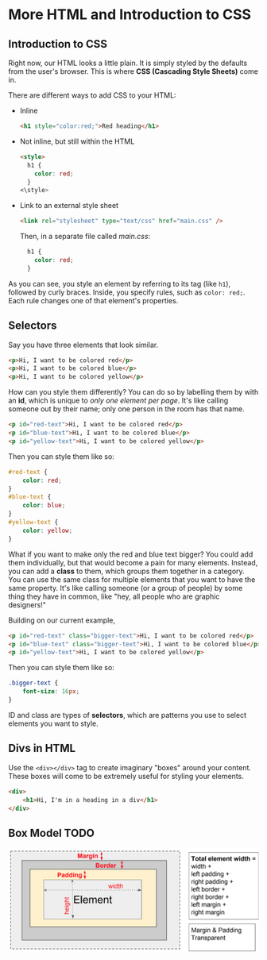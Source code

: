 # More HTML and Introduction to CSS

## Introduction to CSS
Right now, our HTML looks a little plain. It is simply styled by the defaults from the user's browser. This is where **CSS (Cascading Style Sheets)** come in.

There are different ways to add CSS to your HTML:
- Inline
   ```html
   <h1 style="color:red;">Red heading</h1>
   ```
- Not inline, but still within the HTML
   ```html
   <style>
     h1 {
       color: red;
     }
   <\style>
   ```
- Link to an external style sheet
   ```html
   <link rel="stylesheet" type="text/css" href="main.css" />
   ```
   
   Then, in a separate file called *main.css*:
   ```css
     h1 {
       color: red;
     }
   ```
   
As you can see, you style an element by referring to its tag (like `h1`), followed by curly braces. Inside, you specify rules, such as `color: red;`. Each rule changes one of that element's properties.

## Selectors
Say you have three elements that look similar.
```html
<p>Hi, I want to be colored red</p>
<p>Hi, I want to be colored blue</p>
<p>Hi, I want to be colored yellow</p>
```
How can you style them differently? You can do so by labelling them by with an **id**, which is unique to *only one element per page*. It's like calling someone out by their name; only one person in the room has that name.
```html
<p id="red-text">Hi, I want to be colored red</p>
<p id="blue-text">Hi, I want to be colored blue</p>
<p id="yellow-text">Hi, I want to be colored yellow</p>
```
Then you can style them like so:
```css
#red-text {
	color: red;
}
#blue-text {
	color: blue;
}
#yellow-text {
	color: yellow;
}
```
What if you want to make only the red and blue text bigger? You could add them individually, but that would become a pain for many elements. Instead, you can add a **class** to them, which groups them together in a category. You can use the same class for multiple elements that you want to have the same property. It's like calling someone (or a group of people) by some thing they have in common, like "hey, all people who are graphic designers!"

Building on our current example,

```html
<p id="red-text" class="bigger-text">Hi, I want to be colored red</p>
<p id="blue-text" class="bigger-text">Hi, I want to be colored blue</p>
<p id="yellow-text">Hi, I want to be colored yellow</p>
```

Then you can style them like so:
```css
.bigger-text {
	font-size: 16px;
}
```

ID and class are types of **selectors**, which are patterns you use to select elements you want to style.

## Divs in HTML
Use the `<div></div>` tag to create imaginary "boxes" around your content. These boxes will come to be extremely useful for styling your elements.
```html
<div>
    <h1>Hi, I'm in a heading in a div</h1>
</div>
```

## Box Model TODO
![Box model diagram](box-model.png)